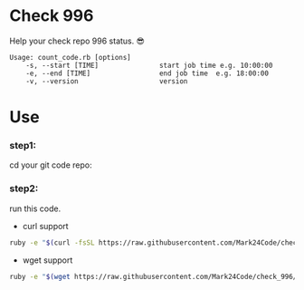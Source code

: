 # Check 996

Help your check repo 996 status. 😎

```
Usage: count_code.rb [options]
    -s, --start [TIME]               start job time e.g. 10:00:00
    -e, --end [TIME]                 end job time  e.g. 18:00:00
    -v, --version                    version
```

# Use

### step1:

cd your git code repo:


### step2: 

run this code.

* curl support

```bash
ruby -e "$(curl -fsSL https://raw.githubusercontent.com/Mark24Code/check_996/main/check_996.rb)"
```

* wget support

```bash
ruby -e "$(wget https://raw.githubusercontent.com/Mark24Code/check_996/main/check_996.rb -O -)"
```
